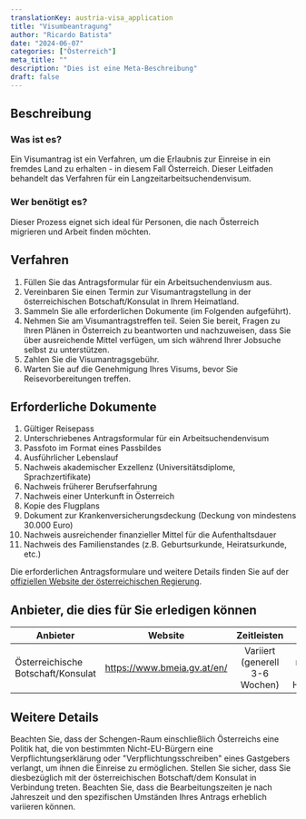 ```yaml
---
translationKey: austria-visa_application
title: "Visumbeantragung"
author: "Ricardo Batista"
date: "2024-06-07"
categories: ["Österreich"]
meta_title: ""
description: "Dies ist eine Meta-Beschreibung"
draft: false
---
```


## Beschreibung
### Was ist es?
Ein Visumantrag ist ein Verfahren, um die Erlaubnis zur Einreise in ein fremdes Land zu erhalten - in diesem Fall Österreich. Dieser Leitfaden behandelt das Verfahren für ein Langzeitarbeitsuchendenvisum.

### Wer benötigt es?
Dieser Prozess eignet sich ideal für Personen, die nach Österreich migrieren und Arbeit finden möchten.

## Verfahren
1. Füllen Sie das Antragsformular für ein Arbeitsuchendenviusm aus.
2. Vereinbaren Sie einen Termin zur Visumantragstellung in der österreichischen Botschaft/Konsulat in Ihrem Heimatland.
3. Sammeln Sie alle erforderlichen Dokumente (im Folgenden aufgeführt).
4. Nehmen Sie am Visumantragstreffen teil. Seien Sie bereit, Fragen zu Ihren Plänen in Österreich zu beantworten und nachzuweisen, dass Sie über ausreichende Mittel verfügen, um sich während Ihrer Jobsuche selbst zu unterstützen.
5. Zahlen Sie die Visumantragsgebühr.
6. Warten Sie auf die Genehmigung Ihres Visums, bevor Sie Reisevorbereitungen treffen.

## Erforderliche Dokumente
1. Gültiger Reisepass
2. Unterschriebenes Antragsformular für ein Arbeitsuchendenvisum
3. Passfoto im Format eines Passbildes
4. Ausführlicher Lebenslauf
5. Nachweis akademischer Exzellenz (Universitätsdiplome, Sprachzertifikate)
6. Nachweis früherer Berufserfahrung
7. Nachweis einer Unterkunft in Österreich
8. Kopie des Flugplans
9. Dokument zur Krankenversicherungsdeckung (Deckung von mindestens 30.000 Euro)
10. Nachweis ausreichender finanzieller Mittel für die Aufenthaltsdauer
11. Nachweis des Familienstandes (z.B. Geburtsurkunde, Heiratsurkunde, etc.)

Die erforderlichen Antragsformulare und weitere Details finden Sie auf der [offiziellen Website der österreichischen Regierung](https://www.bmeia.gv.at/en/travel-stay/entry-and-residence-in-austria/entry-and-visa/visa/).

## Anbieter, die dies für Sie erledigen können

| Anbieter        |     Website     |     Zeitleisten    |       Kosten      |
| --------------- | --------------- |  :-------------: | :-------------: |
| Österreichische Botschaft/Konsulat     |  https://www.bmeia.gv.at/en/       |      Variiert (generell 3-6 Wochen)      |        Variiert je nach Art des Visums und Herkunftsland      |

## Weitere Details
Beachten Sie, dass der Schengen-Raum einschließlich Österreichs eine Politik hat, die von bestimmten Nicht-EU-Bürgern eine Verpflichtungserklärung oder "Verpflichtungsschreiben" eines Gastgebers verlangt, um ihnen die Einreise zu ermöglichen. Stellen Sie sicher, dass Sie diesbezüglich mit der österreichischen Botschaft/dem Konsulat in Verbindung treten. Beachten Sie, dass die Bearbeitungszeiten je nach Jahreszeit und den spezifischen Umständen Ihres Antrags erheblich variieren können.